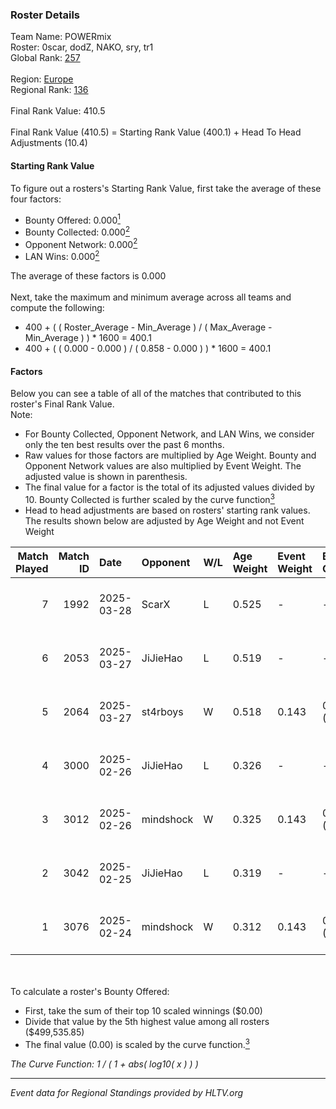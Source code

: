 ### Roster Details<br />
Team Name: POWERmix<br />
Roster: 0scar, dodZ, NAKO, sry, tr1<br />
Global Rank: [257](../../standings_global_2025_07_07.md)<br />
<br />
Region: [Europe]( ../../standings_europe_2025_07_07.md)<br />
Regional Rank: [136]( ../../standings_europe_2025_07_07.md)<br />
<br />
Final Rank Value:  410.5<br />
<br />
Final Rank Value (410.5) = Starting Rank Value (400.1) + Head To Head Adjustments (10.4)<br />

#### Starting Rank Value<br />
To figure out a rosters's Starting Rank Value, first take the average of these four factors:<br />
- Bounty Offered: 0.000[<sup>1</sup>](#table2)
- Bounty Collected: 0.000[<sup>2</sup>](#table1)
- Opponent Network: 0.000[<sup>2</sup>](#table1)
- LAN Wins: 0.000[<sup>2</sup>](#table1)

The average of these factors is 0.000<br />
<br />
Next, take the maximum and minimum average across all teams and compute the following:<br />
- 400 + ( ( Roster_Average - Min_Average ) / ( Max_Average - Min_Average ) ) * 1600 = 400.1
- 400 + ( ( 0.000 - 0.000 ) / ( 0.858 - 0.000 ) ) * 1600 = 400.1


#### Factors<br />
Below you can see a table of all of the matches that contributed to this roster's Final Rank Value.<br />
Note:<br />

- For Bounty Collected, Opponent Network, and LAN Wins, we consider only the ten best results over the past 6 months.
- Raw values for those factors are multiplied by Age Weight. Bounty and Opponent Network values are also multiplied by Event Weight. The adjusted value is shown in parenthesis.
- The final value for a factor is the total of its adjusted values divided by 10. Bounty Collected is further scaled by the curve function[<sup>3</sup>](#curveFunction)
- Head to head adjustments are based on rosters' starting rank values. The results shown below are adjusted by Age Weight and not Event Weight
<span id="table1"></span><br />


| Match Played | Match ID | Date       | Opponent  | W/L | Age Weight | Event Weight | Bounty Collected | Opponent Network | LAN Wins  | H2H Adj. | Roster                          |
| -: | -: | :- | :- | :- | :- | :- | :- | :- | :- | -: | :- |
|            7 |     1992 | 2025-03-28 | ScarX     | L   | 0.525      | -            | -                | -                | -         |    -6.33 | 0scar, dodZ, NAKO, sry, tr1     |
|            6 |     2053 | 2025-03-27 | JiJieHao  | L   | 0.519      | -            | -                | -                | -         |    -0.49 | 0scar, b1lal, dodZ, sry, tr1    |
|            5 |     2064 | 2025-03-27 | st4rboys  | W   | 0.518      | 0.143        | 0.000 (0.000)    | 0.000 (0.000)    | 0 (0.000) |     7.86 | 0scar, b1lal, dodZ, sry, tr1    |
|            4 |     3000 | 2025-02-26 | JiJieHao  | L   | 0.326      | -            | -                | -                | -         |    -0.29 | 0SAMAS, 0scar, b1lal, dodZ, sry |
|            3 |     3012 | 2025-02-26 | mindshock | W   | 0.325      | 0.143        | 0.000 (0.000)    | 0.014 (0.001)    | 0 (0.000) |     5.03 | 0SAMAS, 0scar, b1lal, dodZ, sry |
|            2 |     3042 | 2025-02-25 | JiJieHao  | L   | 0.319      | -            | -                | -                | -         |    -0.27 | 0SAMAS, 0scar, b1lal, dodZ, sry |
|            1 |     3076 | 2025-02-24 | mindshock | W   | 0.312      | 0.143        | 0.000 (0.000)    | 0.014 (0.001)    | 0 (0.000) |     4.90 | 0SAMAS, 0scar, b1lal, dodZ, sry |

<br />
<span id="table2"></span><br />
To calculate a roster's Bounty Offered:<br />

- First, take the sum of their top 10 scaled winnings ($0.00)
- Divide that value by the 5th highest value among all rosters ($499,535.85)
- The final value (0.00) is scaled by the curve function.[<sup>3</sup>](#curveFunction)

<span id="curveFunction"></span>_The Curve Function: 1 / ( 1 + abs( log10( x ) ) )_<br />

---
_Event data for Regional Standings provided by HLTV.org_<br />
